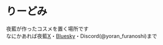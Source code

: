 # りーどみ
夜藍が作ったコスメを置く場所です<br>
なにかあれば夜藍[X](https://x.com/Yoran_FuranOshi)・[Bluesky](https://bsky.app/profile/yoran-furanoshi.bsky.social)・Discord(@yoran_furanoshi)まで<br>